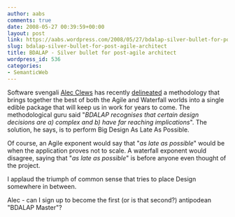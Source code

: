 ```yaml
---
author: aabs
comments: true
date: 2008-05-27 00:39:59+00:00
layout: post
link: https://aabs.wordpress.com/2008/05/27/bdalap-silver-bullet-for-post-agile-architect/
slug: bdalap-silver-bullet-for-post-agile-architect
title: BDALAP - Silver bullet for post-agile architect
wordpress_id: 536
categories:
- SemanticWeb
---
```


Software svengali [Alec Clews](http://alecthegeek.wordpress.com/) has recently [delineated](http://alecthegeek.wordpress.com/2008/05/27/my-new-software-engineering-methodology-bdalap/) a methodology that brings together the best of both the Agile and Waterfall worlds into a single edible package that will keep us in work for years to come. The methodological guru said "_BDALAP recognises that certain design decisions are a) complex and b) have far reaching implications_". The solution, he says, is to perform Big Design As Late As Possible. 

Of course, an Agile exponent would say that "_as late as possible_" would be when the application proves not to scale. A waterfall exponent would disagree, saying that "_as late as possible_" is before anyone even thought of the project.

I applaud the triumph of common sense that tries to place Design somewhere in between.

Alec - can I sign up to become the first (or is that second?) antipodean "BDALAP Master"?
